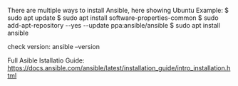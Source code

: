 There are multiple ways to install Ansible, here showing Ubuntu Example:
$ sudo apt update
$ sudo apt install software-properties-common
$ sudo add-apt-repository --yes --update ppa:ansible/ansible
$ sudo apt install ansible

check version:
ansible –version

Full Asible Istallatio Guide:
https://docs.ansible.com/ansible/latest/installation_guide/intro_installation.html